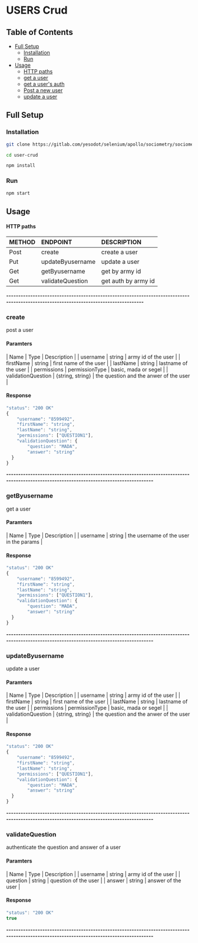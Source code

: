 # USERS Crud
## Table of Contents
- [Full Setup](#full-setup)
    - [Installation](#installation)
    - [Run](#run)
- [Usage](#usage)
    - [HTTP paths](#http-paths)
    - [get a user](#army-id)
    - [get a user's auth](#validate-question)
    - [Post a new user](#/)
    - [update a user](#army-id)

## Full Setup
### Installation

```bash
git clone https://gitlab.com/yesodot/selenium/apollo/sociometry/sociometry-ui.git

cd user-crud

npm install
```

### Run 

```bash
npm start
```

## Usage
#### HTTP paths 

| METHOD | ENDPOINT                                                         | DESCRIPTION                                       |
| ------ | :----------------------------------------------------------------| :----------------------------------------------    |
| Post   |  create                                                          | create a user                                          |
| Put    |  updateByusername                                                  | update a user                                      |
| Get    |  getByusername                                                     | get by army id                                     |
| Get    |  validateQuestion                                                | get auth by army id                                     |

**-------------------------------------------------------------------------------------------------------------------------------------**

### create
post a user
#### Paramters
| Name   | Type   | Description                                                    |
| username  | string | army id of the user  |
| firstName  | string | first name of the user  |
| lastName  | string | lastname of the user  |
| permissions  | permissionType | basic, mada or segel  |
| validationQuestion  | {string, string} | the question and the anwer of the user  |

#### Response
```typescript
"status": "200 OK"
{
    "username": "8599492",
    "firstName": "string",
    "lastName": "string",
    "permissions": ["QUESTION1"],
    "validationQuestion": {
        "question": "MADA",
        "answer": "string"
  }
}
```
**-----------------------------------------------------------------------------------------------------------------------------------------**
### getByusername
get a user
#### Paramters
| Name   | Type   | Description                                                    |
| username  | string | the username of the user in the params |

#### Response
```typescript
"status": "200 OK"
{
    "username": "8599492",
    "firstName": "string",
    "lastName": "string",
    "permissions": ["QUESTION1"],
    "validationQuestion": {
        "question": "MADA",
        "answer": "string"
  }
}
```
**-----------------------------------------------------------------------------------------------------------------------------------------**

### updateByusername
update a user
#### Paramters
| Name   | Type   | Description                                                    |
| username  | string | army id of the user  |
| firstName  | string | first name of the user  |
| lastName  | string | lastname of the user  |
| permissions  | permissionType | basic, mada or segel  |
| validationQuestion  | {string, string} | the question and the anwer of the user  |

#### Response
```typescript
"status": "200 OK"
{
    "username": "8599492",
    "firstName": "string",
    "lastName": "string",
    "permissions": ["QUESTION1"],
    "validationQuestion": {
        "question": "MADA",
        "answer": "string"
  }
}
```
**-----------------------------------------------------------------------------------------------------------------------------------------**
### validateQuestion
authenticate the question and answer of a user
#### Paramters
| Name   | Type   | Description                                                    |
| username  | string | army id of the user  |
| question  | string | question  of the user  |
| answer  | string | answer of the user  |

#### Response
```typescript
"status": "200 OK"
true
```
**-----------------------------------------------------------------------------------------------------------------------------------------**
